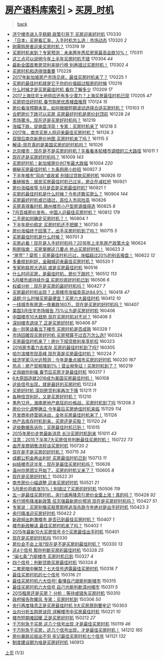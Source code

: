 [房产语料库索引](../../README.md)  > [买房_时机](买房_时机.md)
====
> [back](../README.md)

- [济宁楼市进入平稳期 政策引导下 买房迎来好时机](http://jkwz.applinzi.com/ittc/6950748984363713540.html#%E6%B5%8E%E5%AE%81%E6%A5%BC%E5%B8%82%E8%BF%9B%E5%85%A5%E5%B9%B3%E7%A8%B3%E6%9C%9F+%E6%94%BF%E7%AD%96%E5%BC%95%E5%AF%BC%E4%B8%8B+%E4%B9%B0%E6%88%BF%E8%BF%8E%E6%9D%A5%E5%A5%BD%E6%97%B6%E6%9C%BA) 170330  
- [「日本」买房看汇率，入手时机怎么选｜市场动态](http://jkwz.applinzi.com/ittc/6947137205767242757.html#%E3%80%8C%E6%97%A5%E6%9C%AC%E3%80%8D%E4%B9%B0%E6%88%BF%E7%9C%8B%E6%B1%87%E7%8E%87%EF%BC%8C%E5%85%A5%E6%89%8B%E6%97%B6%E6%9C%BA%E6%80%8E%E4%B9%88%E9%80%89%EF%BD%9C%E5%B8%82%E5%9C%BA%E5%8A%A8%E6%80%81) 170320 *2* 
- [刚需购房者迎来买房时机？](http://jkwz.applinzi.com/ittc/6946692496506749957.html#%E5%88%9A%E9%9C%80%E8%B4%AD%E6%88%BF%E8%80%85%E8%BF%8E%E6%9D%A5%E4%B9%B0%E6%88%BF%E6%97%B6%E6%9C%BA%EF%BC%9F) 170319 *19* 
- [买房时机来到？专家预测：未来两年悉尼房家最高会跌10%！](http://jkwz.applinzi.com/ittc/6943848851319555076.html#%E4%B9%B0%E6%88%BF%E6%97%B6%E6%9C%BA%E6%9D%A5%E5%88%B0%EF%BC%9F%E4%B8%93%E5%AE%B6%E9%A2%84%E6%B5%8B%EF%BC%9A%E6%9C%AA%E6%9D%A5%E4%B8%A4%E5%B9%B4%E6%82%89%E5%B0%BC%E6%88%BF%E5%AE%B6%E6%9C%80%E9%AB%98%E4%BC%9A%E8%B7%8C10%25%EF%BC%81) 170311  
- [这三点可以说明今年上半年买房时机不错](http://jkwz.applinzi.com/ittc/6940965898650387460.html#%E8%BF%99%E4%B8%89%E7%82%B9%E5%8F%AF%E4%BB%A5%E8%AF%B4%E6%98%8E%E4%BB%8A%E5%B9%B4%E4%B8%8A%E5%8D%8A%E5%B9%B4%E4%B9%B0%E6%88%BF%E6%97%B6%E6%9C%BA%E4%B8%8D%E9%94%99) 170304 *44* 
- [最新全国首套房贷利率排行榜 别再错过买房时机！](http://jkwz.applinzi.com/ittc/6940493965127320580.html#%E6%9C%80%E6%96%B0%E5%85%A8%E5%9B%BD%E9%A6%96%E5%A5%97%E6%88%BF%E8%B4%B7%E5%88%A9%E7%8E%87%E6%8E%92%E8%A1%8C%E6%A6%9C+%E5%88%AB%E5%86%8D%E9%94%99%E8%BF%87%E4%B9%B0%E6%88%BF%E6%97%B6%E6%9C%BA%EF%BC%81) 170302 *4* 
- [买房时机和选择很重要](http://jkwz.applinzi.com/ittc/6939608397145179140.html#%E4%B9%B0%E6%88%BF%E6%97%B6%E6%9C%BA%E5%92%8C%E9%80%89%E6%8B%A9%E5%BE%88%E9%87%8D%E8%A6%81) 170228  
- [2017年新加坡房产市场见底，最佳买房时机来了？](http://jkwz.applinzi.com/ittc/6938705857239057412.html#2017%E5%B9%B4%E6%96%B0%E5%8A%A0%E5%9D%A1%E6%88%BF%E4%BA%A7%E5%B8%82%E5%9C%BA%E8%A7%81%E5%BA%95%EF%BC%8C%E6%9C%80%E4%BD%B3%E4%B9%B0%E6%88%BF%E6%97%B6%E6%9C%BA%E6%9D%A5%E4%BA%86%EF%BC%9F) 170225 *1* 
- [买房的最佳时机就是它于你的价值超过租房的时候](http://jkwz.applinzi.com/ittc/6936280896536839173.html#%E4%B9%B0%E6%88%BF%E7%9A%84%E6%9C%80%E4%BD%B3%E6%97%B6%E6%9C%BA%E5%B0%B1%E6%98%AF%E5%AE%83%E4%BA%8E%E4%BD%A0%E7%9A%84%E4%BB%B7%E5%80%BC%E8%B6%85%E8%BF%87%E7%A7%9F%E6%88%BF%E7%9A%84%E6%97%B6%E5%80%99) 170219  
- [什么时候才是买房最佳时机 看你了解多少](http://jkwz.applinzi.com/ittc/6932556354651948036.html#%E4%BB%80%E4%B9%88%E6%97%B6%E5%80%99%E6%89%8D%E6%98%AF%E4%B9%B0%E6%88%BF%E6%9C%80%E4%BD%B3%E6%97%B6%E6%9C%BA+%E7%9C%8B%E4%BD%A0%E4%BA%86%E8%A7%A3%E5%A4%9A%E5%B0%91) 170209 *17* 
- [2017上海住宅土地供应还有多少潜力？上海买房最佳时机已现](http://jkwz.applinzi.com/ittc/6930939466062758917.html#2017%E4%B8%8A%E6%B5%B7%E4%BD%8F%E5%AE%85%E5%9C%9F%E5%9C%B0%E4%BE%9B%E5%BA%94%E8%BF%98%E6%9C%89%E5%A4%9A%E5%B0%91%E6%BD%9C%E5%8A%9B%EF%BC%9F%E4%B8%8A%E6%B5%B7%E4%B9%B0%E6%88%BF%E6%9C%80%E4%BD%B3%E6%97%B6%E6%9C%BA%E5%B7%B2%E7%8E%B0) 170205 *47* 
- [买房抓住好时机 春节购房优质楼盘推荐](http://jkwz.applinzi.com/ittc/6926648032186860548.html#%E4%B9%B0%E6%88%BF%E6%8A%93%E4%BD%8F%E5%A5%BD%E6%97%B6%E6%9C%BA+%E6%98%A5%E8%8A%82%E8%B4%AD%E6%88%BF%E4%BC%98%E8%B4%A8%E6%A5%BC%E7%9B%98%E6%8E%A8%E8%8D%90) 170124 *15* 
- [房价看涨预期未变，如何根据短期波动选择合适买房时机？](http://jkwz.applinzi.com/ittc/6918727361762952197.html#%E6%88%BF%E4%BB%B7%E7%9C%8B%E6%B6%A8%E9%A2%84%E6%9C%9F%E6%9C%AA%E5%8F%98%EF%BC%8C%E5%A6%82%E4%BD%95%E6%A0%B9%E6%8D%AE%E7%9F%AD%E6%9C%9F%E6%B3%A2%E5%8A%A8%E9%80%89%E6%8B%A9%E5%90%88%E9%80%82%E4%B9%B0%E6%88%BF%E6%97%B6%E6%9C%BA%EF%BC%9F) 170103 *11* 
- [合肥房价下跌可以买房 买房最好时机是房价封顶前](http://jkwz.applinzi.com/ittc/6916355064368464901.html#%E5%90%88%E8%82%A5%E6%88%BF%E4%BB%B7%E4%B8%8B%E8%B7%8C%E5%8F%AF%E4%BB%A5%E4%B9%B0%E6%88%BF+%E4%B9%B0%E6%88%BF%E6%9C%80%E5%A5%BD%E6%97%B6%E6%9C%BA%E6%98%AF%E6%88%BF%E4%BB%B7%E5%B0%81%E9%A1%B6%E5%89%8D) 161228 *24* 
- [市场骤冷，现在还是买房好时机吗？](http://jkwz.applinzi.com/ittc/6913424505136743429.html#%E5%B8%82%E5%9C%BA%E9%AA%A4%E5%86%B7%EF%BC%8C%E7%8E%B0%E5%9C%A8%E8%BF%98%E6%98%AF%E4%B9%B0%E6%88%BF%E5%A5%BD%E6%97%B6%E6%9C%BA%E5%90%97%EF%BC%9F) 161219  
- [涨幅下跌，促销盘浮现！专家：买房时机来了](http://jkwz.applinzi.com/ittc/6912752634628146181.html#%E6%B6%A8%E5%B9%85%E4%B8%8B%E8%B7%8C%EF%BC%8C%E4%BF%83%E9%94%80%E7%9B%98%E6%B5%AE%E7%8E%B0%EF%BC%81%E4%B8%93%E5%AE%B6%EF%BC%9A%E4%B9%B0%E6%88%BF%E6%97%B6%E6%9C%BA%E6%9D%A5%E4%BA%86) 161218 *5* 
- [2017年，南京买房人将迎来最佳买房时机？](http://jkwz.applinzi.com/ittc/6904756542699471876.html#2017%E5%B9%B4%EF%BC%8C%E5%8D%97%E4%BA%AC%E4%B9%B0%E6%88%BF%E4%BA%BA%E5%B0%86%E8%BF%8E%E6%9D%A5%E6%9C%80%E4%BD%B3%E4%B9%B0%E6%88%BF%E6%97%B6%E6%9C%BA%EF%BC%9F) 161126 *3* 
- [双限后南京新房价地图 买房时机来了吗？](http://jkwz.applinzi.com/ittc/6900655480631723013.html#%E5%8F%8C%E9%99%90%E5%90%8E%E5%8D%97%E4%BA%AC%E6%96%B0%E6%88%BF%E4%BB%B7%E5%9C%B0%E5%9B%BE+%E4%B9%B0%E6%88%BF%E6%97%B6%E6%9C%BA%E6%9D%A5%E4%BA%86%E5%90%97%EF%BC%9F) 161115 *5* 
- [解读-现在真的是美国买房的好时机吗？](http://jkwz.applinzi.com/ittc/6893347918957773828.html#%E8%A7%A3%E8%AF%BB-%E7%8E%B0%E5%9C%A8%E7%9C%9F%E7%9A%84%E6%98%AF%E7%BE%8E%E5%9B%BD%E4%B9%B0%E6%88%BF%E7%9A%84%E5%A5%BD%E6%97%B6%E6%9C%BA%E5%90%97%EF%BC%9F) 161026  
- [北京楼市：现在是不是买房的时机？先看看本轮楼市调控的三大路径](http://jkwz.applinzi.com/ittc/6887865617700357125.html#%E5%8C%97%E4%BA%AC%E6%A5%BC%E5%B8%82%EF%BC%9A%E7%8E%B0%E5%9C%A8%E6%98%AF%E4%B8%8D%E6%98%AF%E4%B9%B0%E6%88%BF%E7%9A%84%E6%97%B6%E6%9C%BA%EF%BC%9F%E5%85%88%E7%9C%8B%E7%9C%8B%E6%9C%AC%E8%BD%AE%E6%A5%BC%E5%B8%82%E8%B0%83%E6%8E%A7%E7%9A%84%E4%B8%89%E5%A4%A7%E8%B7%AF%E5%BE%84) 161011 *1* 
- [现在还是买房好时机吗？](http://jkwz.applinzi.com/ittc/6886930273307984900.html#%E7%8E%B0%E5%9C%A8%E8%BF%98%E6%98%AF%E4%B9%B0%E6%88%BF%E5%A5%BD%E6%97%B6%E6%9C%BA%E5%90%97%EF%BC%9F) 161009 *143* 
- [买房好时机！新加坡房价创7年最大跌幅](http://jkwz.applinzi.com/ittc/6885243512634737668.html#%E4%B9%B0%E6%88%BF%E5%A5%BD%E6%97%B6%E6%9C%BA%EF%BC%81%E6%96%B0%E5%8A%A0%E5%9D%A1%E6%88%BF%E4%BB%B7%E5%88%9B7%E5%B9%B4%E6%9C%80%E5%A4%A7%E8%B7%8C%E5%B9%85) 161004 *220* 
- [揭秘买房最佳时机！九条购房小妙招](http://jkwz.applinzi.com/ittc/6882566044949939204.html#%E6%8F%AD%E7%A7%98%E4%B9%B0%E6%88%BF%E6%9C%80%E4%BD%B3%E6%97%B6%E6%9C%BA%EF%BC%81%E4%B9%9D%E6%9D%A1%E8%B4%AD%E6%88%BF%E5%B0%8F%E5%A6%99%E6%8B%9B) 160927 *3* 
- [下半年楼市“风向”或收紧 别错过贷款买房时机](http://jkwz.applinzi.com/ittc/6882128996350821381.html#%E4%B8%8B%E5%8D%8A%E5%B9%B4%E6%A5%BC%E5%B8%82%E2%80%9C%E9%A3%8E%E5%90%91%E2%80%9D%E6%88%96%E6%94%B6%E7%B4%A7+%E5%88%AB%E9%94%99%E8%BF%87%E8%B4%B7%E6%AC%BE%E4%B9%B0%E6%88%BF%E6%97%B6%E6%9C%BA) 160926 *10* 
- [重磅报告：居民买房最佳时机已过半，房企在减杠杆](http://jkwz.applinzi.com/ittc/6880311468054021125.html#%E9%87%8D%E7%A3%85%E6%8A%A5%E5%91%8A%EF%BC%9A%E5%B1%85%E6%B0%91%E4%B9%B0%E6%88%BF%E6%9C%80%E4%BD%B3%E6%97%B6%E6%9C%BA%E5%B7%B2%E8%BF%87%E5%8D%8A%EF%BC%8C%E6%88%BF%E4%BC%81%E5%9C%A8%E5%87%8F%E6%9D%A0%E6%9D%86) 160921  
- [房价涨幅收窄 9月是否是买房最佳时机?](http://jkwz.applinzi.com/ittc/6880306524555052036.html#%E6%88%BF%E4%BB%B7%E6%B6%A8%E5%B9%85%E6%94%B6%E7%AA%84+9%E6%9C%88%E6%98%AF%E5%90%A6%E6%98%AF%E4%B9%B0%E6%88%BF%E6%9C%80%E4%BD%B3%E6%97%B6%E6%9C%BA%3F) 160921 *1* 
- [买房的最佳时机是什么时候？今年还敢买房么？](http://jkwz.applinzi.com/ittc/6874044272273261573.html#%E4%B9%B0%E6%88%BF%E7%9A%84%E6%9C%80%E4%BD%B3%E6%97%B6%E6%9C%BA%E6%98%AF%E4%BB%80%E4%B9%88%E6%97%B6%E5%80%99%EF%BC%9F%E4%BB%8A%E5%B9%B4%E8%BF%98%E6%95%A2%E4%B9%B0%E6%88%BF%E4%B9%88%EF%BC%9F) 160904 *144* 
- [买房最好时机或已错过，高位入市风险高](http://jkwz.applinzi.com/ittc/6870609683307561988.html#%E4%B9%B0%E6%88%BF%E6%9C%80%E5%A5%BD%E6%97%B6%E6%9C%BA%E6%88%96%E5%B7%B2%E9%94%99%E8%BF%87%EF%BC%8C%E9%AB%98%E4%BD%8D%E5%85%A5%E5%B8%82%E9%A3%8E%E9%99%A9%E9%AB%98) 160826  
- [买房真得看时机 赣州楼市小户型房源值得选](http://jkwz.applinzi.com/ittc/6870339516417704964.html#%E4%B9%B0%E6%88%BF%E7%9C%9F%E5%BE%97%E7%9C%8B%E6%97%B6%E6%9C%BA+%E8%B5%A3%E5%B7%9E%E6%A5%BC%E5%B8%82%E5%B0%8F%E6%88%B7%E5%9E%8B%E6%88%BF%E6%BA%90%E5%80%BC%E5%BE%97%E9%80%89) 160825 *8* 
- [7月百城房价发布，中国人迎最佳买房时机？](http://jkwz.applinzi.com/ittc/6865587143614923780.html#7%E6%9C%88%E7%99%BE%E5%9F%8E%E6%88%BF%E4%BB%B7%E5%8F%91%E5%B8%83%EF%BC%8C%E4%B8%AD%E5%9B%BD%E4%BA%BA%E8%BF%8E%E6%9C%80%E4%BD%B3%E4%B9%B0%E6%88%BF%E6%97%B6%E6%9C%BA%EF%BC%9F) 160812 *179* 
- [二手房如何确定买房时机？！](http://jkwz.applinzi.com/ittc/6862608374562292741.html#%E4%BA%8C%E6%89%8B%E6%88%BF%E5%A6%82%E4%BD%95%E7%A1%AE%E5%AE%9A%E4%B9%B0%E6%88%BF%E6%97%B6%E6%9C%BA%EF%BC%9F%EF%BC%81) 160804 *1* 
- [下半年房价稳定 买房时机还不把握？](http://jkwz.applinzi.com/ittc/6860703553122993156.html#%E4%B8%8B%E5%8D%8A%E5%B9%B4%E6%88%BF%E4%BB%B7%E7%A8%B3%E5%AE%9A+%E4%B9%B0%E6%88%BF%E6%97%B6%E6%9C%BA%E8%BF%98%E4%B8%8D%E6%8A%8A%E6%8F%A1%EF%BC%9F) 160730 *9* 
- [房价涨幅终于回落了，出手买房时机到了吗？](http://jkwz.applinzi.com/ittc/6855112155728446468.html#%E6%88%BF%E4%BB%B7%E6%B6%A8%E5%B9%85%E7%BB%88%E4%BA%8E%E5%9B%9E%E8%90%BD%E4%BA%86%EF%BC%8C%E5%87%BA%E6%89%8B%E4%B9%B0%E6%88%BF%E6%97%B6%E6%9C%BA%E5%88%B0%E4%BA%86%E5%90%97%EF%BC%9F) 160715 *5* 
- [买房最佳时机是什么时候？](http://jkwz.applinzi.com/ittc/6849819394565473284.html#%E4%B9%B0%E6%88%BF%E6%9C%80%E4%BD%B3%E6%97%B6%E6%9C%BA%E6%98%AF%E4%BB%80%E4%B9%88%E6%97%B6%E5%80%99%EF%BC%9F) 160701 *3* 
- [买房必看！现在是入手好时机吗？2016年上半年房产政策大全](http://jkwz.applinzi.com/ittc/6847270088335688709.html#%E4%B9%B0%E6%88%BF%E5%BF%85%E7%9C%8B%EF%BC%81%E7%8E%B0%E5%9C%A8%E6%98%AF%E5%85%A5%E6%89%8B%E5%A5%BD%E6%97%B6%E6%9C%BA%E5%90%97%EF%BC%9F2016%E5%B9%B4%E4%B8%8A%E5%8D%8A%E5%B9%B4%E6%88%BF%E4%BA%A7%E6%94%BF%E7%AD%96%E5%A4%A7%E5%85%A8) 160624  
- [购房指南：买房掌握这几要点 抢占买房好时机！](http://jkwz.applinzi.com/ittc/6846867132075475973.html#%E8%B4%AD%E6%88%BF%E6%8C%87%E5%8D%97%EF%BC%9A%E4%B9%B0%E6%88%BF%E6%8E%8C%E6%8F%A1%E8%BF%99%E5%87%A0%E8%A6%81%E7%82%B9+%E6%8A%A2%E5%8D%A0%E4%B9%B0%E6%88%BF%E5%A5%BD%E6%97%B6%E6%9C%BA%EF%BC%81) 160623 *3* 
- [“房荒”？莫慌！买房最佳时机已过，涨幅超过20%的别去接盘！](http://jkwz.applinzi.com/ittc/6846639936429884420.html#%E2%80%9C%E6%88%BF%E8%8D%92%E2%80%9D%EF%BC%9F%E8%8E%AB%E6%85%8C%EF%BC%81%E4%B9%B0%E6%88%BF%E6%9C%80%E4%BD%B3%E6%97%B6%E6%9C%BA%E5%B7%B2%E8%BF%87%EF%BC%8C%E6%B6%A8%E5%B9%85%E8%B6%85%E8%BF%8720%25%E7%9A%84%E5%88%AB%E5%8E%BB%E6%8E%A5%E7%9B%98%EF%BC%81) 160622 *12* 
- [多重规划利好，金融城迎来最佳买房时机？](http://jkwz.applinzi.com/ittc/6834320262140789764.html#%E5%A4%9A%E9%87%8D%E8%A7%84%E5%88%92%E5%88%A9%E5%A5%BD%EF%BC%8C%E9%87%91%E8%9E%8D%E5%9F%8E%E8%BF%8E%E6%9D%A5%E6%9C%80%E4%BD%B3%E4%B9%B0%E6%88%BF%E6%97%B6%E6%9C%BA%EF%BC%9F) 160520 *1* 
- [专家称联邦大选前 或是买房最佳时机](http://jkwz.applinzi.com/ittc/6832830761220441092.html#%E4%B8%93%E5%AE%B6%E7%A7%B0%E8%81%94%E9%82%A6%E5%A4%A7%E9%80%89%E5%89%8D+%E6%88%96%E6%98%AF%E4%B9%B0%E6%88%BF%E6%9C%80%E4%BD%B3%E6%97%B6%E6%9C%BA) 160516  
- [什么时间买房，是最佳时机，房价下跌时？](http://jkwz.applinzi.com/ittc/6831374172038890500.html#%E4%BB%80%E4%B9%88%E6%97%B6%E9%97%B4%E4%B9%B0%E6%88%BF%EF%BC%8C%E6%98%AF%E6%9C%80%E4%BD%B3%E6%97%B6%E6%9C%BA%EF%BC%8C%E6%88%BF%E4%BB%B7%E4%B8%8B%E8%B7%8C%E6%97%B6%EF%BC%9F) 160512 *113* 
- [5月楼市或持续升温 买房抄底好时机已到](http://jkwz.applinzi.com/ittc/6829022181933450245.html#5%E6%9C%88%E6%A5%BC%E5%B8%82%E6%88%96%E6%8C%81%E7%BB%AD%E5%8D%87%E6%B8%A9+%E4%B9%B0%E6%88%BF%E6%8A%84%E5%BA%95%E5%A5%BD%E6%97%B6%E6%9C%BA%E5%B7%B2%E5%88%B0) 160506 *6* 
- [权威分析：现在是买房的最好时机吗？](http://jkwz.applinzi.com/ittc/6825786441342649349.html#%E6%9D%83%E5%A8%81%E5%88%86%E6%9E%90%EF%BC%9A%E7%8E%B0%E5%9C%A8%E6%98%AF%E4%B9%B0%E6%88%BF%E7%9A%84%E6%9C%80%E5%A5%BD%E6%97%B6%E6%9C%BA%E5%90%97%EF%BC%9F) 160427 *7* 
- [买房最好时机出现？上周楼市涨幅竟高达84.9%！](http://jkwz.applinzi.com/ittc/6822523115628135428.html#%E4%B9%B0%E6%88%BF%E6%9C%80%E5%A5%BD%E6%97%B6%E6%9C%BA%E5%87%BA%E7%8E%B0%EF%BC%9F%E4%B8%8A%E5%91%A8%E6%A5%BC%E5%B8%82%E6%B6%A8%E5%B9%85%E7%AB%9F%E9%AB%98%E8%BE%BE84.9%25%EF%BC%81) 160418 *47* 
- [话题:什么时候买房最便宜？买房六大最佳时机](http://jkwz.applinzi.com/ittc/6820153844314932229.html#%E8%AF%9D%E9%A2%98%3A%E4%BB%80%E4%B9%88%E6%97%B6%E5%80%99%E4%B9%B0%E6%88%BF%E6%9C%80%E4%BE%BF%E5%AE%9C%EF%BC%9F%E4%B9%B0%E6%88%BF%E5%85%AD%E5%A4%A7%E6%9C%80%E4%BD%B3%E6%97%B6%E6%9C%BA) 160412 *10* 
- [一线城市有房源一夜暴跌160万，现在是买房的好时机吗？](http://jkwz.applinzi.com/ittc/6818390299290108933.html#%E4%B8%80%E7%BA%BF%E5%9F%8E%E5%B8%82%E6%9C%89%E6%88%BF%E6%BA%90%E4%B8%80%E5%A4%9C%E6%9A%B4%E8%B7%8C160%E4%B8%87%EF%BC%8C%E7%8E%B0%E5%9C%A8%E6%98%AF%E4%B9%B0%E6%88%BF%E7%9A%84%E5%A5%BD%E6%97%B6%E6%9C%BA%E5%90%97%EF%BC%9F) 160407  
- [美国3月住宅市场报告  75%认为是买房好时机](http://jkwz.applinzi.com/ittc/6817924869937169413.html#%E7%BE%8E%E5%9B%BD3%E6%9C%88%E4%BD%8F%E5%AE%85%E5%B8%82%E5%9C%BA%E6%8A%A5%E5%91%8A++75%25%E8%AE%A4%E4%B8%BA%E6%98%AF%E4%B9%B0%E6%88%BF%E5%A5%BD%E6%97%B6%E6%9C%BA) 160406  
- [中国楼市10大趋势 现在买房时机对不对？](http://jkwz.applinzi.com/ittc/6817903097976210436.html#%E4%B8%AD%E5%9B%BD%E6%A5%BC%E5%B8%8210%E5%A4%A7%E8%B6%8B%E5%8A%BF+%E7%8E%B0%E5%9C%A8%E4%B9%B0%E6%88%BF%E6%97%B6%E6%9C%BA%E5%AF%B9%E4%B8%8D%E5%AF%B9%EF%BC%9F) 160406 *5* 
- [深圳楼市退烧了  正是买房好时机](http://jkwz.applinzi.com/ittc/6817904657019962373.html#%E6%B7%B1%E5%9C%B3%E6%A5%BC%E5%B8%82%E9%80%80%E7%83%A7%E4%BA%86++%E6%AD%A3%E6%98%AF%E4%B9%B0%E6%88%BF%E5%A5%BD%E6%97%B6%E6%9C%BA) 160406 *97* 
- [由一则笑话看当下楼市 买房时机是否成熟](http://jkwz.applinzi.com/ittc/6814596551405995012.html#%E7%94%B1%E4%B8%80%E5%88%99%E7%AC%91%E8%AF%9D%E7%9C%8B%E5%BD%93%E4%B8%8B%E6%A5%BC%E5%B8%82+%E4%B9%B0%E6%88%BF%E6%97%B6%E6%9C%BA%E6%98%AF%E5%90%A6%E6%88%90%E7%86%9F) 160328 *1* 
- [市场回暖现买房好时机 买房预算不过百万怎么选?](http://jkwz.applinzi.com/ittc/6813041907504514053.html#%E5%B8%82%E5%9C%BA%E5%9B%9E%E6%9A%96%E7%8E%B0%E4%B9%B0%E6%88%BF%E5%A5%BD%E6%97%B6%E6%9C%BA+%E4%B9%B0%E6%88%BF%E9%A2%84%E7%AE%97%E4%B8%8D%E8%BF%87%E7%99%BE%E4%B8%87%E6%80%8E%E4%B9%88%E9%80%89%3F) 160324  
- [买房最佳时机来了！房价下探贷款利率享折扣](http://jkwz.applinzi.com/ittc/6812696834610824197.html#%E4%B9%B0%E6%88%BF%E6%9C%80%E4%BD%B3%E6%97%B6%E6%9C%BA%E6%9D%A5%E4%BA%86%EF%BC%81%E6%88%BF%E4%BB%B7%E4%B8%8B%E6%8E%A2%E8%B4%B7%E6%AC%BE%E5%88%A9%E7%8E%87%E4%BA%AB%E6%8A%98%E6%89%A3) 160323  
- [2016房市着力去库存 买房的最佳时机到了吗?](http://jkwz.applinzi.com/ittc/6806026986216489988.html#2016%E6%88%BF%E5%B8%82%E7%9D%80%E5%8A%9B%E5%8E%BB%E5%BA%93%E5%AD%98+%E4%B9%B0%E6%88%BF%E7%9A%84%E6%9C%80%E4%BD%B3%E6%97%B6%E6%9C%BA%E5%88%B0%E4%BA%86%E5%90%97%3F) 160305  
- [哈尔滨楼市现高峰 现在真是买房最佳时机？](http://jkwz.applinzi.com/ittc/6802300231160955908.html#%E5%93%88%E5%B0%94%E6%BB%A8%E6%A5%BC%E5%B8%82%E7%8E%B0%E9%AB%98%E5%B3%B0+%E7%8E%B0%E5%9C%A8%E7%9C%9F%E6%98%AF%E4%B9%B0%E6%88%BF%E6%9C%80%E4%BD%B3%E6%97%B6%E6%9C%BA%EF%BC%9F) 160224 *7* 
- [经济学家马光远预测：今年是重点城市买房的好时机](http://jkwz.applinzi.com/ittc/6800757848623547396.html#%E7%BB%8F%E6%B5%8E%E5%AD%A6%E5%AE%B6%E9%A9%AC%E5%85%89%E8%BF%9C%E9%A2%84%E6%B5%8B%EF%BC%9A%E4%BB%8A%E5%B9%B4%E6%98%AF%E9%87%8D%E7%82%B9%E5%9F%8E%E5%B8%82%E4%B9%B0%E6%88%BF%E7%9A%84%E5%A5%BD%E6%97%B6%E6%9C%BA) 160220 *167* 
- [热点｜房产契税降到1%！营业税免征！买房时机到了？](http://jkwz.applinzi.com/ittc/6800632033697072133.html#%E7%83%AD%E7%82%B9%EF%BD%9C%E6%88%BF%E4%BA%A7%E5%A5%91%E7%A8%8E%E9%99%8D%E5%88%B01%25%EF%BC%81%E8%90%A5%E4%B8%9A%E7%A8%8E%E5%85%8D%E5%BE%81%EF%BC%81%E4%B9%B0%E6%88%BF%E6%97%B6%E6%9C%BA%E5%88%B0%E4%BA%86%EF%BC%9F) 160219  
- [丈母娘你别催 春节后买房才是最佳时机](http://jkwz.applinzi.com/ittc/6799086599065306116.html#%E4%B8%88%E6%AF%8D%E5%A8%98%E4%BD%A0%E5%88%AB%E5%82%AC+%E6%98%A5%E8%8A%82%E5%90%8E%E4%B9%B0%E6%88%BF%E6%89%8D%E6%98%AF%E6%9C%80%E4%BD%B3%E6%97%B6%E6%9C%BA) 160217 *1* 
- [6大原因造就2016成为美国买房最佳时机！](http://jkwz.applinzi.com/ittc/6784950481466164228.html#6%E5%A4%A7%E5%8E%9F%E5%9B%A0%E9%80%A0%E5%B0%B12016%E6%88%90%E4%B8%BA%E7%BE%8E%E5%9B%BD%E4%B9%B0%E6%88%BF%E6%9C%80%E4%BD%B3%E6%97%B6%E6%9C%BA%EF%BC%81) 160108  
- [这些信号出现，就是最好的买房时机](http://jkwz.applinzi.com/ittc/6779527054945158148.html#%E8%BF%99%E4%BA%9B%E4%BF%A1%E5%8F%B7%E5%87%BA%E7%8E%B0%EF%BC%8C%E5%B0%B1%E6%98%AF%E6%9C%80%E5%A5%BD%E7%9A%84%E4%B9%B0%E6%88%BF%E6%97%B6%E6%9C%BA) 151224  
- [买房好时机 深圳房贷利率再次下降](http://jkwz.applinzi.com/ittc/6774502957706118149.html#%E4%B9%B0%E6%88%BF%E5%A5%BD%E6%97%B6%E6%9C%BA+%E6%B7%B1%E5%9C%B3%E6%88%BF%E8%B4%B7%E5%88%A9%E7%8E%87%E5%86%8D%E6%AC%A1%E4%B8%8B%E9%99%8D) 151211 *11* 
- [各种信贷利好，又是买房好时机？](http://jkwz.applinzi.com/ittc/6774244899176317957.html#%E5%90%84%E7%A7%8D%E4%BF%A1%E8%B4%B7%E5%88%A9%E5%A5%BD%EF%BC%8C%E5%8F%88%E6%98%AF%E4%B9%B0%E6%88%BF%E5%A5%BD%E6%97%B6%E6%9C%BA%EF%BC%9F) 151210  
- [黑色12月，海南房地产疯狂的价格战，买房时机到了吗](http://jkwz.applinzi.com/ittc/6773387797037843461.html#%E9%BB%91%E8%89%B212%E6%9C%88%EF%BC%8C%E6%B5%B7%E5%8D%97%E6%88%BF%E5%9C%B0%E4%BA%A7%E7%96%AF%E7%8B%82%E7%9A%84%E4%BB%B7%E6%A0%BC%E6%88%98%EF%BC%8C%E4%B9%B0%E6%88%BF%E6%97%B6%E6%9C%BA%E5%88%B0%E4%BA%86%E5%90%97) 151208 *3* 
- [房价分化调整确立 今年最后买房绝佳时机来临](http://jkwz.applinzi.com/ittc/6770058416009774084.html#%E6%88%BF%E4%BB%B7%E5%88%86%E5%8C%96%E8%B0%83%E6%95%B4%E7%A1%AE%E7%AB%8B+%E4%BB%8A%E5%B9%B4%E6%9C%80%E5%90%8E%E4%B9%B0%E6%88%BF%E7%BB%9D%E4%BD%B3%E6%97%B6%E6%9C%BA%E6%9D%A5%E4%B8%B4) 151129 *114* 
- [开发商年终营销决战，全年买房最佳时机来了！](http://jkwz.applinzi.com/ittc/6768940786679022597.html#%E5%BC%80%E5%8F%91%E5%95%86%E5%B9%B4%E7%BB%88%E8%90%A5%E9%94%80%E5%86%B3%E6%88%98%EF%BC%8C%E5%85%A8%E5%B9%B4%E4%B9%B0%E6%88%BF%E6%9C%80%E4%BD%B3%E6%97%B6%E6%9C%BA%E6%9D%A5%E4%BA%86%EF%BC%81) 151126  
- [地产去库存时机到来，买房还是买股？](http://jkwz.applinzi.com/ittc/6766675901626713093.html#%E5%9C%B0%E4%BA%A7%E5%8E%BB%E5%BA%93%E5%AD%98%E6%97%B6%E6%9C%BA%E5%88%B0%E6%9D%A5%EF%BC%8C%E4%B9%B0%E6%88%BF%E8%BF%98%E6%98%AF%E4%B9%B0%E8%82%A1%EF%BC%9F) 151120 *24* 
- [这些数据告诉你：买房最佳时机已到！](http://jkwz.applinzi.com/ittc/6753461041162503173.html#%E8%BF%99%E4%BA%9B%E6%95%B0%E6%8D%AE%E5%91%8A%E8%AF%89%E4%BD%A0%EF%BC%9A%E4%B9%B0%E6%88%BF%E6%9C%80%E4%BD%B3%E6%97%B6%E6%9C%BA%E5%B7%B2%E5%88%B0%EF%BC%81) 151015  
- [2015年房价走势最新消息 长沙买房时机到来](http://jkwz.applinzi.com/ittc/6751576074507191300.html#2015%E5%B9%B4%E6%88%BF%E4%BB%B7%E8%B5%B0%E5%8A%BF%E6%9C%80%E6%96%B0%E6%B6%88%E6%81%AF+%E9%95%BF%E6%B2%99%E4%B9%B0%E6%88%BF%E6%97%B6%E6%9C%BA%E5%88%B0%E6%9D%A5) 151011 *43* 
- [注意：2015下半年7大买房信号判断最佳买房时机！](http://jkwz.applinzi.com/ittc/547650615198929991.html#%E6%B3%A8%E6%84%8F%EF%BC%9A2015%E4%B8%8B%E5%8D%8A%E5%B9%B47%E5%A4%A7%E4%B9%B0%E6%88%BF%E4%BF%A1%E5%8F%B7%E5%88%A4%E6%96%AD%E6%9C%80%E4%BD%B3%E4%B9%B0%E6%88%BF%E6%97%B6%E6%9C%BA%EF%BC%81) 150722 *73* 
- [由开发商销售流程谈买房时机](http://jkwz.applinzi.com/ittc/547650615121658860.html#%E7%94%B1%E5%BC%80%E5%8F%91%E5%95%86%E9%94%80%E5%94%AE%E6%B5%81%E7%A8%8B%E8%B0%88%E4%B9%B0%E6%88%BF%E6%97%B6%E6%9C%BA) 150720 *2* 
- [现在是不是买房的好时机？](http://jkwz.applinzi.com/ittc/547650615070862243.html#%E7%8E%B0%E5%9C%A8%E6%98%AF%E4%B8%8D%E6%98%AF%E4%B9%B0%E6%88%BF%E7%9A%84%E5%A5%BD%E6%97%B6%E6%9C%BA%EF%BC%9F) 150715 *34* 
- [成都公积金再出利好 买房最佳时机已到](http://jkwz.applinzi.com/ittc/547650615055788865.html#%E6%88%90%E9%83%BD%E5%85%AC%E7%A7%AF%E9%87%91%E5%86%8D%E5%87%BA%E5%88%A9%E5%A5%BD+%E4%B9%B0%E6%88%BF%E6%9C%80%E4%BD%B3%E6%97%B6%E6%9C%BA%E5%B7%B2%E5%88%B0) 150713 *11* 
- [纠结楼市这半年：现在是最佳买房时机吗？](http://jkwz.applinzi.com/ittc/547650611424133589.html#%E7%BA%A0%E7%BB%93%E6%A5%BC%E5%B8%82%E8%BF%99%E5%8D%8A%E5%B9%B4%EF%BC%9A%E7%8E%B0%E5%9C%A8%E6%98%AF%E6%9C%80%E4%BD%B3%E4%B9%B0%E6%88%BF%E6%97%B6%E6%9C%BA%E5%90%97%EF%BC%9F) 150626  
- [温州炒房团又开始了，买房的时机又来了？](http://jkwz.applinzi.com/ittc/547650611420188049.html#%E6%B8%A9%E5%B7%9E%E7%82%92%E6%88%BF%E5%9B%A2%E5%8F%88%E5%BC%80%E5%A7%8B%E4%BA%86%EF%BC%8C%E4%B9%B0%E6%88%BF%E7%9A%84%E6%97%B6%E6%9C%BA%E5%8F%88%E6%9D%A5%E4%BA%86%EF%BC%9F) 150605 *8* 
- [现在是买房好时机？](http://jkwz.applinzi.com/ittc/547650611412162869.html#%E7%8E%B0%E5%9C%A8%E6%98%AF%E4%B9%B0%E6%88%BF%E5%A5%BD%E6%97%B6%E6%9C%BA%EF%BC%9F) 150522 *31* 
- [南充房价小幅调整 迎来买房好时机](http://jkwz.applinzi.com/ittc/547650611416492199.html#%E5%8D%97%E5%85%85%E6%88%BF%E4%BB%B7%E5%B0%8F%E5%B9%85%E8%B0%83%E6%95%B4+%E8%BF%8E%E6%9D%A5%E4%B9%B0%E6%88%BF%E5%A5%BD%E6%97%B6%E6%9C%BA) 150521 *21* 
- [5月房价将疯涨15%！别错过了买房的好时机](http://jkwz.applinzi.com/ittc/547650611408556401.html#5%E6%9C%88%E6%88%BF%E4%BB%B7%E5%B0%86%E7%96%AF%E6%B6%A815%25%EF%BC%81%E5%88%AB%E9%94%99%E8%BF%87%E4%BA%86%E4%B9%B0%E6%88%BF%E7%9A%84%E5%A5%BD%E6%97%B6%E6%9C%BA) 150506 *119* 
- [五一是最佳买房时机，央行或再降息引房价全面上涨！真的吗？](http://jkwz.applinzi.com/ittc/547650611408171157.html#%E4%BA%94%E4%B8%80%E6%98%AF%E6%9C%80%E4%BD%B3%E4%B9%B0%E6%88%BF%E6%97%B6%E6%9C%BA%EF%BC%8C%E5%A4%AE%E8%A1%8C%E6%88%96%E5%86%8D%E9%99%8D%E6%81%AF%E5%BC%95%E6%88%BF%E4%BB%B7%E5%85%A8%E9%9D%A2%E4%B8%8A%E6%B6%A8%EF%BC%81%E7%9C%9F%E7%9A%84%E5%90%97%EF%BC%9F) 150428 *92* 
- [央行颁布降准新政策 任志强最新房价预测 现在是买房好时机吗？](http://jkwz.applinzi.com/ittc/547650611406890995.html#%E5%A4%AE%E8%A1%8C%E9%A2%81%E5%B8%83%E9%99%8D%E5%87%86%E6%96%B0%E6%94%BF%E7%AD%96+%E4%BB%BB%E5%BF%97%E5%BC%BA%E6%9C%80%E6%96%B0%E6%88%BF%E4%BB%B7%E9%A2%84%E6%B5%8B+%E7%8E%B0%E5%9C%A8%E6%98%AF%E4%B9%B0%E6%88%BF%E5%A5%BD%E6%97%B6%E6%9C%BA%E5%90%97%EF%BC%9F) 150427 *51* 
- [专家说：买房别像买股票那样追涨杀跌今年绝对是出手好时机](http://jkwz.applinzi.com/ittc/547650611401936845.html#%E4%B8%93%E5%AE%B6%E8%AF%B4%EF%BC%9A%E4%B9%B0%E6%88%BF%E5%88%AB%E5%83%8F%E4%B9%B0%E8%82%A1%E7%A5%A8%E9%82%A3%E6%A0%B7%E8%BF%BD%E6%B6%A8%E6%9D%80%E8%B7%8C%E4%BB%8A%E5%B9%B4%E7%BB%9D%E5%AF%B9%E6%98%AF%E5%87%BA%E6%89%8B%E5%A5%BD%E6%97%B6%E6%9C%BA) 150423 *3* 
- [央行降准迎买房好时机](http://jkwz.applinzi.com/ittc/547650611406169996.html#%E5%A4%AE%E8%A1%8C%E9%99%8D%E5%87%86%E8%BF%8E%E4%B9%B0%E6%88%BF%E5%A5%BD%E6%97%B6%E6%9C%BA) 150422 *2* 
- [新政频出刺激楼市 是否已到最佳买房时机？](http://jkwz.applinzi.com/ittc/547650611403803513.html#%E6%96%B0%E6%94%BF%E9%A2%91%E5%87%BA%E5%88%BA%E6%BF%80%E6%A5%BC%E5%B8%82+%E6%98%AF%E5%90%A6%E5%B7%B2%E5%88%B0%E6%9C%80%E4%BD%B3%E4%B9%B0%E6%88%BF%E6%97%B6%E6%9C%BA%EF%BC%9F) 150407 *1* 
- [楼市新政解读 最佳买房时机来了吗？](http://jkwz.applinzi.com/ittc/547650611401279543.html#%E6%A5%BC%E5%B8%82%E6%96%B0%E6%94%BF%E8%A7%A3%E8%AF%BB+%E6%9C%80%E4%BD%B3%E4%B9%B0%E6%88%BF%E6%97%B6%E6%9C%BA%E6%9D%A5%E4%BA%86%E5%90%97%EF%BC%9F) 150402 *1* 
- [2015年最新10大买房信号 6个买房最佳出手时机](http://jkwz.applinzi.com/ittc/547650611400550065.html#2015%E5%B9%B4%E6%9C%80%E6%96%B010%E5%A4%A7%E4%B9%B0%E6%88%BF%E4%BF%A1%E5%8F%B7+6%E4%B8%AA%E4%B9%B0%E6%88%BF%E6%9C%80%E4%BD%B3%E5%87%BA%E6%89%8B%E6%97%B6%E6%9C%BA) 150401  
- [现在是买房好时机吗](http://jkwz.applinzi.com/ittc/547650611402130551.html#%E7%8E%B0%E5%9C%A8%E6%98%AF%E4%B9%B0%E6%88%BF%E5%A5%BD%E6%97%B6%E6%9C%BA%E5%90%97) 150330  
- [房价会不会上涨?现在是不是买房的最佳时机？](http://jkwz.applinzi.com/ittc/547650611402605096.html#%E6%88%BF%E4%BB%B7%E4%BC%9A%E4%B8%8D%E4%BC%9A%E4%B8%8A%E6%B6%A8%3F%E7%8E%B0%E5%9C%A8%E6%98%AF%E4%B8%8D%E6%98%AF%E4%B9%B0%E6%88%BF%E7%9A%84%E6%9C%80%E4%BD%B3%E6%97%B6%E6%9C%BA%EF%BC%9F) 150330 *13* 
- [这4个信号 帮你判断买房的最佳时机](http://jkwz.applinzi.com/ittc/547650611400756635.html#%E8%BF%994%E4%B8%AA%E4%BF%A1%E5%8F%B7+%E5%B8%AE%E4%BD%A0%E5%88%A4%E6%96%AD%E4%B9%B0%E6%88%BF%E7%9A%84%E6%9C%80%E4%BD%B3%E6%97%B6%E6%9C%BA) 150328 *25* 
- [“闽七条”力挺楼市 买房时机已到](http://jkwz.applinzi.com/ittc/547650611400386584.html#%E2%80%9C%E9%97%BD%E4%B8%83%E6%9D%A1%E2%80%9D%E5%8A%9B%E6%8C%BA%E6%A5%BC%E5%B8%82+%E4%B9%B0%E6%88%BF%E6%97%B6%E6%9C%BA%E5%B7%B2%E5%88%B0) 150327 *4* 
- [四个信号：判断贷款买房最佳时机](http://jkwz.applinzi.com/ittc/547650611401130141.html#%E5%9B%9B%E4%B8%AA%E4%BF%A1%E5%8F%B7%EF%BC%9A%E5%88%A4%E6%96%AD%E8%B4%B7%E6%AC%BE%E4%B9%B0%E6%88%BF%E6%9C%80%E4%BD%B3%E6%97%B6%E6%9C%BA) 150324 *8* 
- [二套房暗中解禁？七大信号透露最佳买房时机](http://jkwz.applinzi.com/ittc/547650611394252765.html#%E4%BA%8C%E5%A5%97%E6%88%BF%E6%9A%97%E4%B8%AD%E8%A7%A3%E7%A6%81%EF%BC%9F%E4%B8%83%E5%A4%A7%E4%BF%A1%E5%8F%B7%E9%80%8F%E9%9C%B2%E6%9C%80%E4%BD%B3%E4%B9%B0%E6%88%BF%E6%97%B6%E6%9C%BA) 150318 *7* 
- [最佳买房时机的七个信号](http://jkwz.applinzi.com/ittc/547650611397831114.html#%E6%9C%80%E4%BD%B3%E4%B9%B0%E6%88%BF%E6%97%B6%E6%9C%BA%E7%9A%84%E4%B8%83%E4%B8%AA%E4%BF%A1%E5%8F%B7) 150316 *21* 
- [最佳买房时机六大信号! 看懂自己就能判断楼市](http://jkwz.applinzi.com/ittc/547650611396317911.html#%E6%9C%80%E4%BD%B3%E4%B9%B0%E6%88%BF%E6%97%B6%E6%9C%BA%E5%85%AD%E5%A4%A7%E4%BF%A1%E5%8F%B7%21+%E7%9C%8B%E6%87%82%E8%87%AA%E5%B7%B1%E5%B0%B1%E8%83%BD%E5%88%A4%E6%96%AD%E6%A5%BC%E5%B8%82) 150315  
- [最佳买房时机六大信号 自己也能判断漳州楼市](http://jkwz.applinzi.com/ittc/547650611395123937.html#%E6%9C%80%E4%BD%B3%E4%B9%B0%E6%88%BF%E6%97%B6%E6%9C%BA%E5%85%AD%E5%A4%A7%E4%BF%A1%E5%8F%B7+%E8%87%AA%E5%B7%B1%E4%B9%9F%E8%83%BD%E5%88%A4%E6%96%AD%E6%BC%B3%E5%B7%9E%E6%A5%BC%E5%B8%82) 150311 *5* 
- [2015租房还是买房？ 分析：等待或错失买房时机](http://jkwz.applinzi.com/ittc/547650611396828025.html#2015%E7%A7%9F%E6%88%BF%E8%BF%98%E6%98%AF%E4%B9%B0%E6%88%BF%EF%BC%9F+%E5%88%86%E6%9E%90%EF%BC%9A%E7%AD%89%E5%BE%85%E6%88%96%E9%94%99%E5%A4%B1%E4%B9%B0%E6%88%BF%E6%97%B6%E6%9C%BA) 150310  
- [政府报告吹暖风 专家：买房时机到](http://jkwz.applinzi.com/ittc/547650611396229153.html#%E6%94%BF%E5%BA%9C%E6%8A%A5%E5%91%8A%E5%90%B9%E6%9A%96%E9%A3%8E+%E4%B8%93%E5%AE%B6%EF%BC%9A%E4%B9%B0%E6%88%BF%E6%97%B6%E6%9C%BA%E5%88%B0) 150306 *50* 
- [央行再度降息正是买房最佳时机 9大买房原则要牢记](http://jkwz.applinzi.com/ittc/547650611391512076.html#%E5%A4%AE%E8%A1%8C%E5%86%8D%E5%BA%A6%E9%99%8D%E6%81%AF%E6%AD%A3%E6%98%AF%E4%B9%B0%E6%88%BF%E6%9C%80%E4%BD%B3%E6%97%B6%E6%9C%BA+9%E5%A4%A7%E4%B9%B0%E6%88%BF%E5%8E%9F%E5%88%99%E8%A6%81%E7%89%A2%E8%AE%B0) 150303  
- [业内分析五购房诀窍 详解楼市中买房最佳时机](http://jkwz.applinzi.com/ittc/547650611394317122.html#%E4%B8%9A%E5%86%85%E5%88%86%E6%9E%90%E4%BA%94%E8%B4%AD%E6%88%BF%E8%AF%80%E7%AA%8D+%E8%AF%A6%E8%A7%A3%E6%A5%BC%E5%B8%82%E4%B8%AD%E4%B9%B0%E6%88%BF%E6%9C%80%E4%BD%B3%E6%97%B6%E6%9C%BA) 150221 *10* 
- [楼市短期难回暖 正是买房好时机](http://jkwz.applinzi.com/ittc/547650611392279463.html#%E6%A5%BC%E5%B8%82%E7%9F%AD%E6%9C%9F%E9%9A%BE%E5%9B%9E%E6%9A%96+%E6%AD%A3%E6%98%AF%E4%B9%B0%E6%88%BF%E5%A5%BD%E6%97%B6%E6%9C%BA) 150212 *27* 
- [千万别急于买房,这几个信号出现,才是最佳买房时机](http://jkwz.applinzi.com/ittc/547650611387156686.html#%E5%8D%83%E4%B8%87%E5%88%AB%E6%80%A5%E4%BA%8E%E4%B9%B0%E6%88%BF%2C%E8%BF%99%E5%87%A0%E4%B8%AA%E4%BF%A1%E5%8F%B7%E5%87%BA%E7%8E%B0%2C%E6%89%8D%E6%98%AF%E6%9C%80%E4%BD%B3%E4%B9%B0%E6%88%BF%E6%97%B6%E6%9C%BA) 150119 *46* 
- [千万别急于买房，这几个信号出现，才是最佳买房时机！](http://jkwz.applinzi.com/ittc/547650611381741625.html#%E5%8D%83%E4%B8%87%E5%88%AB%E6%80%A5%E4%BA%8E%E4%B9%B0%E6%88%BF%EF%BC%8C%E8%BF%99%E5%87%A0%E4%B8%AA%E4%BF%A1%E5%8F%B7%E5%87%BA%E7%8E%B0%EF%BC%8C%E6%89%8D%E6%98%AF%E6%9C%80%E4%BD%B3%E4%B9%B0%E6%88%BF%E6%97%B6%E6%9C%BA%EF%BC%81) 141212 *165* 
- [房价暴跌论层出不穷 牢记最佳买房时机七个信号](http://jkwz.applinzi.com/ittc/547650611381652362.html#%E6%88%BF%E4%BB%B7%E6%9A%B4%E8%B7%8C%E8%AE%BA%E5%B1%82%E5%87%BA%E4%B8%8D%E7%A9%B7+%E7%89%A2%E8%AE%B0%E6%9C%80%E4%BD%B3%E4%B9%B0%E6%88%BF%E6%97%B6%E6%9C%BA%E4%B8%83%E4%B8%AA%E4%BF%A1%E5%8F%B7) 141121 *132* 
- [制度建设期为啥是买房好时机](http://jkwz.applinzi.com/ittc/547650611374115901.html#%E5%88%B6%E5%BA%A6%E5%BB%BA%E8%AE%BE%E6%9C%9F%E4%B8%BA%E5%95%A5%E6%98%AF%E4%B9%B0%E6%88%BF%E5%A5%BD%E6%97%B6%E6%9C%BA) 140913  


 [上页](买房_时机2.md)           (1/3)